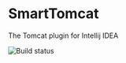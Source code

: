 # SmartTomcat
The Tomcat plugin for Intellij IDEA

![Build status](https://travis-ci.org/zengkid/SmartTomcat.svg?branch=master)
